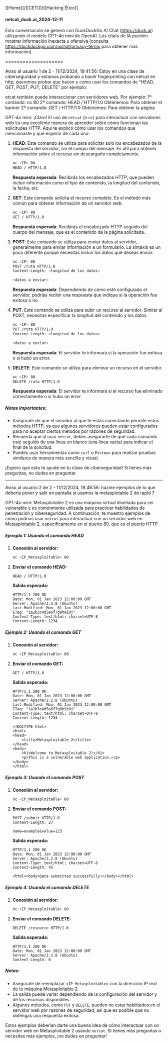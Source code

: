 [[Home]]/[[CETI]]/[[Hacking Ético]]

#### netcat_duck.ai_2024-12-11
﻿Esta conversación se generó con DuckDuckGo AI Chat (https://duck.ai) utilizando el modelo GPT-4o mini de OpenAI. Los chats de IA pueden mostrar información inexacta u ofensiva (consulta https://duckduckgo.com/aichat/privacy-terms para obtener más información).

====================

Aviso al usuario 1 de 2 - 11/12/2024, 19:41:56:
Estoy en una clase de ciberseguridad y estamos probando a hacer fingerprinting con netcat en http, queremos probar  que hacen y como usar los comandos de "HEAD, GET, POST, PUT, DELETE" por ejemplo:

etcat también puede interaccionar con servidores web. Por
ejemplo:
1º comando: nc <IP> 80
2º comando: HEAD / HTTP/1.0
Obtenemos: Para obtener el banner
2º comando: GET / HTTP/1.0
Obtenemos: Para obtener la página

GPT-4o mini:
¡Claro! El uso de `netcat` (o `nc`) para interactuar con servidores web es una excelente manera de aprender sobre cómo funcionan las solicitudes HTTP. Aquí te explico cómo usar los comandos que mencionaste y qué esperar de cada uno:

1. **HEAD**: Este comando se utiliza para solicitar solo los encabezados de la respuesta del servidor, sin el cuerpo del mensaje. Es útil para obtener información sobre el recurso sin descargarlo completamente.

   ```bash
   nc <IP> 80
   HEAD / HTTP/1.0
   ```

   **Respuesta esperada**: Recibirás los encabezados HTTP, que pueden incluir información como el tipo de contenido, la longitud del contenido, la fecha, etc.

2. **GET**: Este comando solicita el recurso completo. Es el método más común para obtener información de un servidor web.

   ```bash
   nc <IP> 80
   GET / HTTP/1.0
   ```

   **Respuesta esperada**: Recibirás el encabezado HTTP seguido del cuerpo del mensaje, que es el contenido de la página solicitada.

3. **POST**: Este comando se utiliza para enviar datos al servidor, generalmente para enviar información a un formulario. La sintaxis es un poco diferente porque necesitas incluir los datos que deseas enviar.

   ```bash
   nc <IP> 80
   POST /ruta HTTP/1.0
   Content-Length: <longitud de los datos>

   <datos a enviar>
   ```

   **Respuesta esperada**: Dependiendo de cómo esté configurado el servidor, podrías recibir una respuesta que indique si la operación fue exitosa o no.

4. **PUT**: Este comando se utiliza para subir un recurso al servidor. Similar al POST, necesitas especificar la longitud del contenido y los datos.

   ```bash
   nc <IP> 80
   PUT /ruta HTTP/1.0
   Content-Length: <longitud de los datos>

   <datos a enviar>
   ```

   **Respuesta esperada**: El servidor te informará si la operación fue exitosa o si hubo un error.

5. **DELETE**: Este comando se utiliza para eliminar un recurso en el servidor.

   ```bash
   nc <IP> 80
   DELETE /ruta HTTP/1.0
   ```

   **Respuesta esperada**: El servidor te informará si el recurso fue eliminado correctamente o si hubo un error.

##### Notas importantes:
- Asegúrate de que el servidor al que te estás conectando permite estos métodos HTTP, ya que algunos servidores pueden estar configurados para no aceptar ciertos métodos por razones de seguridad.
- Recuerda que al usar `netcat`, debes asegurarte de que cada comando esté seguido de una línea en blanco (una línea vacía) para indicar el final de la solicitud.
- Puedes usar herramientas como `curl` o `Postman` para realizar pruebas similares de manera más sencilla y visual.

¡Espero que esto te ayude en tu clase de ciberseguridad! Si tienes más preguntas, no dudes en preguntar.

--------------------

Aviso al usuario 2 de 2 - 11/12/2024, 19:46:56:
hazme ejemplos de lo que deberia poner y salir en pantalla si usamos la metasplotable 2 de rapid 7

GPT-4o mini:
Metasploitable 2 es una máquina virtual diseñada para ser vulnerable y es comúnmente utilizada para practicar habilidades de penetración y ciberseguridad. A continuación, te muestro ejemplos de cómo podrías usar `netcat` para interactuar con un servidor web en Metasploitable 2, específicamente en el puerto 80, que es el puerto HTTP.

##### Ejemplo 1: Usando el comando HEAD

1. **Conexión al servidor:**
   ```bash
   nc <IP_Metasploitable> 80
   ```

2. **Enviar el comando HEAD:**
   ```
   HEAD / HTTP/1.0

   ```

   **Salida esperada:**
   ```
   HTTP/1.1 200 OK
   Date: Mon, 01 Jan 2023 12:00:00 GMT
   Server: Apache/2.2.8 (Ubuntu)
   Last-Modified: Mon, 01 Jan 2023 12:00:00 GMT
   ETag: "1a2b3c4d5e6f7g8h9i0j"
   Content-Type: text/html; charset=UTF-8
   Content-Length: 1234
   ```

##### Ejemplo 2: Usando el comando GET

1. **Conexión al servidor:**
   ```bash
   nc <IP_Metasploitable> 80
   ```

2. **Enviar el comando GET:**
   ```
   GET / HTTP/1.0

   ```

   **Salida esperada:**
   ```
   HTTP/1.1 200 OK
   Date: Mon, 01 Jan 2023 12:00:00 GMT
   Server: Apache/2.2.8 (Ubuntu)
   Last-Modified: Mon, 01 Jan 2023 12:00:00 GMT
   ETag: "1a2b3c4d5e6f7g8h9i0j"
   Content-Type: text/html; charset=UTF-8
   Content-Length: 1234

   <!DOCTYPE html>
   <html>
   <head>
       <title>Metasploitable 2</title>
   </head>
   <body>
       <h1>Welcome to Metasploitable 2!</h1>
       <p>This is a vulnerable web application.</p>
   </body>
   </html>
   ```

##### Ejemplo 3: Usando el comando POST

1. **Conexión al servidor:**
   ```bash
   nc <IP_Metasploitable> 80
   ```

2. **Enviar el comando POST:**
   ```
   POST /submit HTTP/1.0
   Content-Length: 27

   name=example&value=123
   ```

   **Salida esperada:**
   ```
   HTTP/1.1 200 OK
   Date: Mon, 01 Jan 2023 12:00:00 GMT
   Server: Apache/2.2.8 (Ubuntu)
   Content-Type: text/html; charset=UTF-8
   Content-Length: 45

   <html><body>Data submitted successfully!</body></html>
   ```

##### Ejemplo 4: Usando el comando DELETE

1. **Conexión al servidor:**
   ```bash
   nc <IP_Metasploitable> 80
   ```

2. **Enviar el comando DELETE:**
   ```
   DELETE /resource HTTP/1.0

   ```

   **Salida esperada:**
   ```
   HTTP/1.1 200 OK
   Date: Mon, 01 Jan 2023 12:00:00 GMT
   Server: Apache/2.2.8 (Ubuntu)
   Content-Length: 0
   ```

##### Notas:
- Asegúrate de reemplazar `<IP_Metasploitable>` con la dirección IP real de tu máquina Metasploitable 2.
- La salida puede variar dependiendo de la configuración del servidor y de los recursos disponibles.
- Algunos métodos, como `PUT` y `DELETE`, pueden no estar habilitados en el servidor web por razones de seguridad, así que es posible que no obtengas una respuesta exitosa.

Estos ejemplos deberían darte una buena idea de cómo interactuar con un servidor web en Metasploitable 2 usando `netcat`. Si tienes más preguntas o necesitas más ejemplos, ¡no dudes en preguntar!